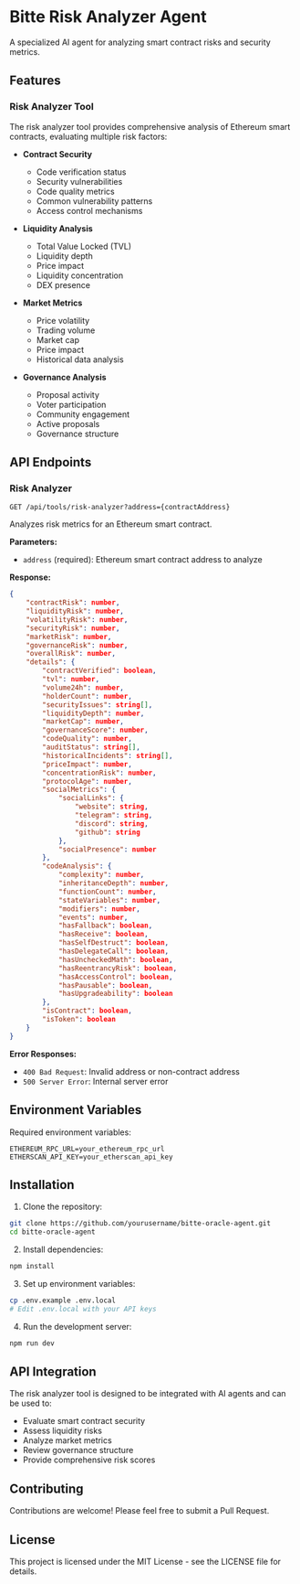 # Bitte Risk Analyzer Agent

A specialized AI agent for analyzing smart contract risks and security metrics.

## Features

### Risk Analyzer Tool
The risk analyzer tool provides comprehensive analysis of Ethereum smart contracts, evaluating multiple risk factors:

- **Contract Security**
  - Code verification status
  - Security vulnerabilities
  - Code quality metrics
  - Common vulnerability patterns
  - Access control mechanisms

- **Liquidity Analysis**
  - Total Value Locked (TVL)
  - Liquidity depth
  - Price impact
  - Liquidity concentration
  - DEX presence

- **Market Metrics**
  - Price volatility
  - Trading volume
  - Market cap
  - Price impact
  - Historical data analysis

- **Governance Analysis**
  - Proposal activity
  - Voter participation
  - Community engagement
  - Active proposals
  - Governance structure

## API Endpoints

### Risk Analyzer
```http
GET /api/tools/risk-analyzer?address={contractAddress}
```

Analyzes risk metrics for an Ethereum smart contract.

**Parameters:**
- `address` (required): Ethereum smart contract address to analyze

**Response:**
```json
{
    "contractRisk": number,
    "liquidityRisk": number,
    "volatilityRisk": number,
    "securityRisk": number,
    "marketRisk": number,
    "governanceRisk": number,
    "overallRisk": number,
    "details": {
        "contractVerified": boolean,
        "tvl": number,
        "volume24h": number,
        "holderCount": number,
        "securityIssues": string[],
        "liquidityDepth": number,
        "marketCap": number,
        "governanceScore": number,
        "codeQuality": number,
        "auditStatus": string[],
        "historicalIncidents": string[],
        "priceImpact": number,
        "concentrationRisk": number,
        "protocolAge": number,
        "socialMetrics": {
            "socialLinks": {
                "website": string,
                "telegram": string,
                "discord": string,
                "github": string
            },
            "socialPresence": number
        },
        "codeAnalysis": {
            "complexity": number,
            "inheritanceDepth": number,
            "functionCount": number,
            "stateVariables": number,
            "modifiers": number,
            "events": number,
            "hasFallback": boolean,
            "hasReceive": boolean,
            "hasSelfDestruct": boolean,
            "hasDelegateCall": boolean,
            "hasUncheckedMath": boolean,
            "hasReentrancyRisk": boolean,
            "hasAccessControl": boolean,
            "hasPausable": boolean,
            "hasUpgradeability": boolean
        },
        "isContract": boolean,
        "isToken": boolean
    }
}
```

**Error Responses:**
- `400 Bad Request`: Invalid address or non-contract address
- `500 Server Error`: Internal server error

## Environment Variables

Required environment variables:
```env
ETHEREUM_RPC_URL=your_ethereum_rpc_url
ETHERSCAN_API_KEY=your_etherscan_api_key
```

## Installation

1. Clone the repository:
```bash
git clone https://github.com/yourusername/bitte-oracle-agent.git
cd bitte-oracle-agent
```

2. Install dependencies:
```bash
npm install
```

3. Set up environment variables:
```bash
cp .env.example .env.local
# Edit .env.local with your API keys
```

4. Run the development server:
```bash
npm run dev
```

## API Integration

The risk analyzer tool is designed to be integrated with AI agents and can be used to:
- Evaluate smart contract security
- Assess liquidity risks
- Analyze market metrics
- Review governance structure
- Provide comprehensive risk scores

## Contributing

Contributions are welcome! Please feel free to submit a Pull Request.

## License

This project is licensed under the MIT License - see the LICENSE file for details.
